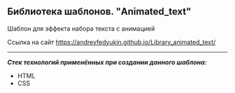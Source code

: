 #

## Библиотека шаблонов. "Animated_text"

Шаблон для эффекта набора текста с анимацией

Ссылка на сайт https://andreyfedyukin.github.io/Library_animated_text/

---

***Стек технологий применённых при создании данного шаблона:***

- HTML
- CSS
